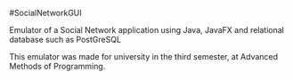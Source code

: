 #SocialNetworkGUI

Emulator of a Social Network application using Java, JavaFX and relational database such as PostGreSQL

This emulator was made for university in the third semester, at Advanced Methods of Programming.
